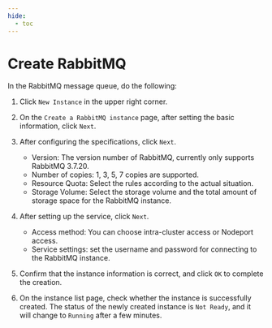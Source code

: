 ```yaml
---
hide:
  - toc
---
```


# Create RabbitMQ

In the RabbitMQ message queue, do the following:

1. Click `New Instance` in the upper right corner.

    <!--screenshot-->

2. On the `Create a RabbitMQ instance` page, after setting the basic information, click `Next`.

    <!--screenshot-->

3. After configuring the specifications, click `Next`.

    - Version: The version number of RabbitMQ, currently only supports RabbitMQ 3.7.20.
    - Number of copies: 1, 3, 5, 7 copies are supported.
    - Resource Quota: Select the rules according to the actual situation.
    - Storage Volume: Select the storage volume and the total amount of storage space for the RabbitMQ instance.

    <!--screenshot-->

4. After setting up the service, click `Next`.

    - Access method: You can choose intra-cluster access or Nodeport access.
    - Service settings: set the username and password for connecting to the RabbitMQ instance.

    <!--screenshot-->

5. Confirm that the instance information is correct, and click `OK` to complete the creation.

    <!--screenshot-->

6. On the instance list page, check whether the instance is successfully created. The status of the newly created instance is `Not Ready`, and it will change to `Running` after a few minutes.

    <!--screenshot-->